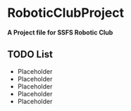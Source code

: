 # RoboticClubProject
**A Project file for SSFS Robotic Club**

## TODO List
- Placeholder
- Placeholder
- Placeholder
- Placeholder
- Placeholder
